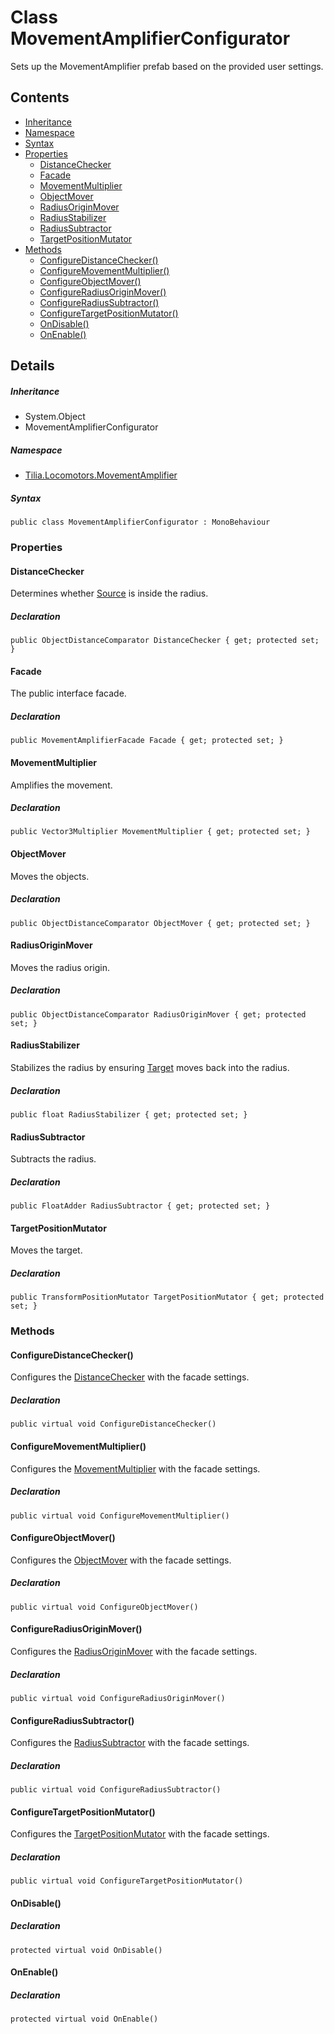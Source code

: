 # Class MovementAmplifierConfigurator

Sets up the MovementAmplifier prefab based on the provided user settings.

## Contents

* [Inheritance]
* [Namespace]
* [Syntax]
* [Properties]
  * [DistanceChecker]
  * [Facade]
  * [MovementMultiplier]
  * [ObjectMover]
  * [RadiusOriginMover]
  * [RadiusStabilizer]
  * [RadiusSubtractor]
  * [TargetPositionMutator]
* [Methods]
  * [ConfigureDistanceChecker()]
  * [ConfigureMovementMultiplier()]
  * [ConfigureObjectMover()]
  * [ConfigureRadiusOriginMover()]
  * [ConfigureRadiusSubtractor()]
  * [ConfigureTargetPositionMutator()]
  * [OnDisable()]
  * [OnEnable()]

## Details

##### Inheritance

* System.Object
* MovementAmplifierConfigurator

##### Namespace

* [Tilia.Locomotors.MovementAmplifier]

##### Syntax

```
public class MovementAmplifierConfigurator : MonoBehaviour
```

### Properties

#### DistanceChecker

Determines whether [Source] is inside the radius.

##### Declaration

```
public ObjectDistanceComparator DistanceChecker { get; protected set; }
```

#### Facade

The public interface facade.

##### Declaration

```
public MovementAmplifierFacade Facade { get; protected set; }
```

#### MovementMultiplier

Amplifies the movement.

##### Declaration

```
public Vector3Multiplier MovementMultiplier { get; protected set; }
```

#### ObjectMover

Moves the objects.

##### Declaration

```
public ObjectDistanceComparator ObjectMover { get; protected set; }
```

#### RadiusOriginMover

Moves the radius origin.

##### Declaration

```
public ObjectDistanceComparator RadiusOriginMover { get; protected set; }
```

#### RadiusStabilizer

Stabilizes the radius by ensuring [Target] moves back into the radius.

##### Declaration

```
public float RadiusStabilizer { get; protected set; }
```

#### RadiusSubtractor

Subtracts the radius.

##### Declaration

```
public FloatAdder RadiusSubtractor { get; protected set; }
```

#### TargetPositionMutator

Moves the target.

##### Declaration

```
public TransformPositionMutator TargetPositionMutator { get; protected set; }
```

### Methods

#### ConfigureDistanceChecker()

Configures the [DistanceChecker] with the facade settings.

##### Declaration

```
public virtual void ConfigureDistanceChecker()
```

#### ConfigureMovementMultiplier()

Configures the [MovementMultiplier] with the facade settings.

##### Declaration

```
public virtual void ConfigureMovementMultiplier()
```

#### ConfigureObjectMover()

Configures the [ObjectMover] with the facade settings.

##### Declaration

```
public virtual void ConfigureObjectMover()
```

#### ConfigureRadiusOriginMover()

Configures the [RadiusOriginMover] with the facade settings.

##### Declaration

```
public virtual void ConfigureRadiusOriginMover()
```

#### ConfigureRadiusSubtractor()

Configures the [RadiusSubtractor] with the facade settings.

##### Declaration

```
public virtual void ConfigureRadiusSubtractor()
```

#### ConfigureTargetPositionMutator()

Configures the [TargetPositionMutator] with the facade settings.

##### Declaration

```
public virtual void ConfigureTargetPositionMutator()
```

#### OnDisable()

##### Declaration

```
protected virtual void OnDisable()
```

#### OnEnable()

##### Declaration

```
protected virtual void OnEnable()
```

[Tilia.Locomotors.MovementAmplifier]: README.md
[Source]: MovementAmplifierFacade.md#Tilia_Locomotors_MovementAmplifier_MovementAmplifierFacade_Source
[MovementAmplifierFacade]: MovementAmplifierFacade.md
[Target]: MovementAmplifierFacade.md#Tilia_Locomotors_MovementAmplifier_MovementAmplifierFacade_Target
[DistanceChecker]: MovementAmplifierConfigurator.md#DistanceChecker
[MovementMultiplier]: MovementAmplifierConfigurator.md#MovementMultiplier
[ObjectMover]: MovementAmplifierConfigurator.md#ObjectMover
[RadiusOriginMover]: MovementAmplifierConfigurator.md#RadiusOriginMover
[RadiusSubtractor]: MovementAmplifierConfigurator.md#RadiusSubtractor
[TargetPositionMutator]: MovementAmplifierConfigurator.md#TargetPositionMutator
[Inheritance]: #Inheritance
[Namespace]: #Namespace
[Syntax]: #Syntax
[Properties]: #Properties
[DistanceChecker]: #DistanceChecker
[Facade]: #Facade
[MovementMultiplier]: #MovementMultiplier
[ObjectMover]: #ObjectMover
[RadiusOriginMover]: #RadiusOriginMover
[RadiusStabilizer]: #RadiusStabilizer
[RadiusSubtractor]: #RadiusSubtractor
[TargetPositionMutator]: #TargetPositionMutator
[Methods]: #Methods
[ConfigureDistanceChecker()]: #ConfigureDistanceChecker
[ConfigureMovementMultiplier()]: #ConfigureMovementMultiplier
[ConfigureObjectMover()]: #ConfigureObjectMover
[ConfigureRadiusOriginMover()]: #ConfigureRadiusOriginMover
[ConfigureRadiusSubtractor()]: #ConfigureRadiusSubtractor
[ConfigureTargetPositionMutator()]: #ConfigureTargetPositionMutator
[OnDisable()]: #OnDisable
[OnEnable()]: #OnEnable
